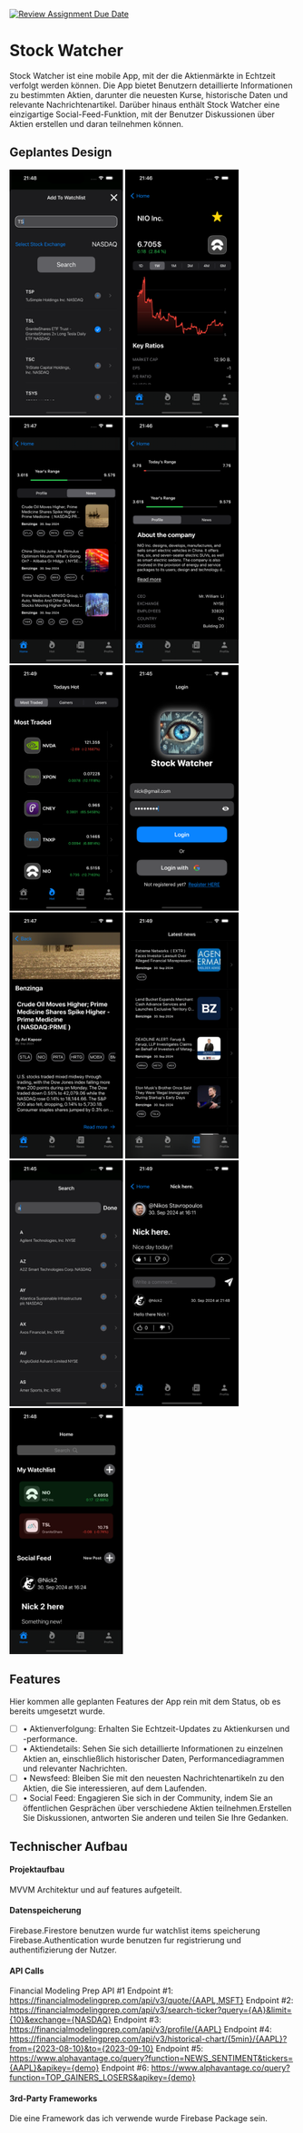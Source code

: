 [![Review Assignment Due Date](https://classroom.github.com/assets/deadline-readme-button-22041afd0340ce965d47ae6ef1cefeee28c7c493a6346c4f15d667ab976d596c.svg)](https://classroom.github.com/a/oXOEvXHr)
# Stock Watcher



<p>Stock Watcher ist eine mobile App, mit der die Aktienmärkte in Echtzeit verfolgt werden können.
Die App bietet Benutzern detaillierte Informationen zu bestimmten Aktien, darunter die neuesten Kurse, historische Daten und relevante Nachrichtenartikel.
Darüber hinaus enthält Stock Watcher eine einzigartige Social-Feed-Funktion, mit der Benutzer Diskussionen über Aktien erstellen und daran teilnehmen können.</p>

## Geplantes Design


<p>
  <img src="./img/AddWatchlistView.png" width="200">
  <img src="./img/DetailViewChart.png" width="200">
  <img src="./img/DetailViewNews.png" width="200">
  <img src="./img/DetailViewProfile.png" width="200">
  <img src="./img/HotListView.png" width="200">
  <img src="./img/LoginView.png" width="200">
  <img src="./img/NewsDetails.png" width="200">
  <img src="./img/NewsList.png" width="200">
  <img src="./img/SearchViewList.png" width="200">
  <img src="./img/SocialChatView.png" width="200">
  <img src="./img/WatchlistView.png" width="200">
</p>

## Features
Hier kommen alle geplanten Features der App rein mit dem Status, ob es bereits umgesetzt wurde.

- [ ] • Aktienverfolgung: Erhalten Sie Echtzeit-Updates zu Aktienkursen und -performance.
- [ ] • Aktiendetails: Sehen Sie sich detaillierte Informationen zu einzelnen Aktien an, einschließlich historischer Daten, Performancediagrammen und relevanter Nachrichten.
- [ ] • Newsfeed: Bleiben Sie mit den neuesten Nachrichtenartikeln zu den Aktien, die Sie interessieren, auf dem Laufenden.
- [ ] • Social Feed: Engagieren Sie sich in der Community, indem Sie an öffentlichen Gesprächen über verschiedene Aktien teilnehmen.Erstellen Sie Diskussionen, antworten Sie anderen und teilen Sie Ihre Gedanken.

## Technischer Aufbau

#### Projektaufbau
MVVM Architektur und auf features aufgeteilt.

#### Datenspeicherung
Firebase.Firestore benutzen wurde fur watchlist items speicherung 
Firebase.Authentication wurde benutzen fur registrierung und authentifizierung der Nutzer.

#### API Calls
Financial Modeling Prep API #1
Endpoint #1: https://financialmodelingprep.com/api/v3/quote/{AAPL,MSFT} 
Endpoint #2: https://financialmodelingprep.com/api/v3/search-ticker?query={AA}&limit={10}&exchange={NASDAQ}
Endpoint #3: https://financialmodelingprep.com/api/v3/profile/{AAPL}
Endpoint #4: https://financialmodelingprep.com/api/v3/historical-chart/{5min}/{AAPL}?from={2023-08-10}&to={2023-09-10}
Endpoint #5: https://www.alphavantage.co/query?function=NEWS_SENTIMENT&tickers={AAPL}&apikey={demo}
Endpoint #6: https://www.alphavantage.co/query?function=TOP_GAINERS_LOSERS&apikey={demo}

#### 3rd-Party Frameworks
 Die eine Framework das ich verwende wurde Firebase Package sein. 

 
